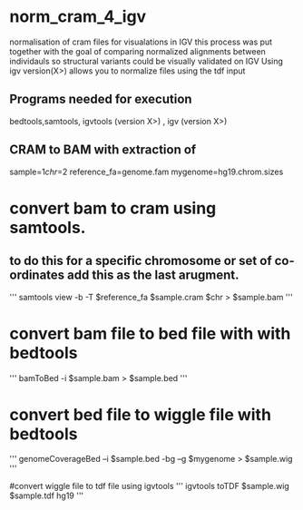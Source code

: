 
# norm_cram_4_igv
normalisation of cram files for visualations in IGV
this process was put together with the goal of comparing normalized alignments between individauls so structural variants  could be visually validated on IGV
Using igv version(X>) allows you to normalize files using the tdf input


## Programs needed for execution
bedtools,samtools, igvtools (version X>) , igv (version X>)


## CRAM to BAM with extraction of

sample=$1
chr=$2
reference_fa=genome.fam
mygenome=hg19.chrom.sizes

# convert bam to cram using samtools.
## to do this for a specific chromosome or set of co-ordinates add this as the last arugment. 

'''
samtools view -b -T $reference_fa $sample.cram $chr > $sample.bam
'''

# convert bam file to bed file with with bedtools
'''
bamToBed -i $sample.bam > $sample.bed
'''

# convert bed file to wiggle file with bedtools
'''
genomeCoverageBed –i $sample.bed -bg –g $mygenome > $sample.wig
'''

#convert wiggle file to tdf file using igvtools
'''
igvtools toTDF $sample.wig $sample.tdf hg19
'''
